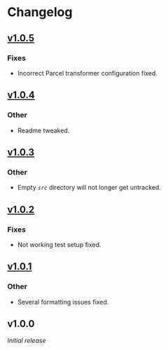 # Changelog

## [v1.0.5](https://github.com/rayinaway/node-package-starter/compare/v1.0.4...v1.0.5)

### Fixes

- Incorrect Parcel transformer configuration fixed.

## [v1.0.4](https://github.com/rayinaway/node-package-starter/compare/v1.0.3...v1.0.4)

### Other

- Readme tweaked.

## [v1.0.3](https://github.com/rayinaway/node-package-starter/compare/v1.0.2...v1.0.3)

### Other

- Empty _`src`_ directory will not longer get untracked.

## [v1.0.2](https://github.com/rayinaway/node-package-starter/compare/v1.0.1...v1.0.2)

### Fixes

- Not working test setup fixed.

## [v1.0.1](https://github.com/rayinaway/node-package-starter/compare/v1.0.0...v1.0.1)

### Other

- Several formatting issues fixed.

## v1.0.0

_Initial release_
